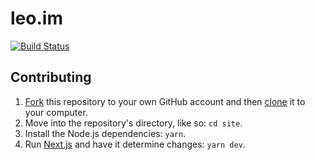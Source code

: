 # leo.im

[![Build Status](https://circleci.com/gh/leo/site.svg?&style=shield)](https://circleci.com/gh/leo/site)

## Contributing

1. [Fork](https://help.github.com/articles/fork-a-repo) this repository to your own GitHub account and then [clone](https://help.github.com/articles/cloning-a-repository) it to your computer.
2. Move into the repository's directory, like so: `cd site`.
3. Install the Node.js dependencies: `yarn`.
4. Run [Next.js](https://github.com/zeit/next.js) and have it determine changes: `yarn dev`.
